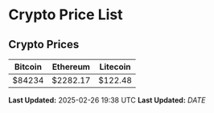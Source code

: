 # Crypto Price List

## Crypto Prices
| Bitcoin | Ethereum | Litecoin |
| ------- | -------- | -------- |
| $84234 | $2282.17 | $122.48 |
**Last Updated:** 2025-02-26 19:38 UTC
**Last Updated:** $DATE$
